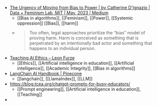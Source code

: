 - [The Urgency of Moving from Bias to Power | by Catherine D'Ignazio | Data + Feminism Lab, MIT | May, 2023 | Medium](https://medium.com/data-feminism-lab-mit/the-urgency-of-moving-from-bias-to-power-98e5f1a8a1aa)
	- [[Bias in algorithms]], [[Feminism]], [[Power]], [[Systemic oppression]] [[Bias]], [[harm]]
	- >Too often, legal approaches prioritize the “bias” model of proving harm. Harm is conceived as something that is perpetrated by an intentionally bad actor and something that happens to an individual person.
- [Teaching AI Ethics – Leon Furze](https://leonfurze.com/2023/01/26/teaching-ai-ethics/#beginner)
	- [[Ethics]], [[Artificial intelligence in education]], [[Artificial intelligence]], [[Academic Integrity]], [[Bias in algorithms]]
- [LangChain AI Handbook | Pinecone](https://www.pinecone.io/learn/langchain/)
	- [[langchain]], [[LlamaIndex]], [[LLM]]
- https://blog.tcea.org/chatgpt-prompts-for-busy-educators/
	- [[Prompt engineering]], [[Artificial intelligence in education]], [[Teaching]]
-